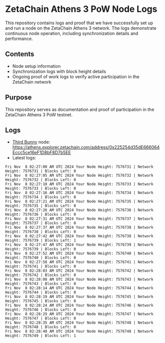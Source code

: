 # ZetaChain Athens 3 PoW Node Logs
This repository contains logs and proof that we have successfully set up and run a node on the ZetaChain Athens 3 network. The logs demonstrate continuous node operation, including synchronization details and performance.

## Contents
- Node setup information
- Synchronization logs with block height details
- Ongoing proof of work logs to verify active participation in the ZetaChain network

## Purpose
This repository serves as documentation and proof of participation in the ZetaChain Athens 3 PoW testnet.

## Logs

- [Third Bunny](https://thirdbunny.xyz/) node: https://athens.explorer.zetachain.com/address/0x225254d35dE666064Eccc5ce16eF1D8bF8D7b5EE
- Latest logs:
```
Fri Nov  8 02:27:00 AM UTC 2024 Your Node Height: 7576731 | Network Height: 7576731 | Blocks Left: 0
Fri Nov  8 02:27:05 AM UTC 2024 Your Node Height: 7576732 | Network Height: 7576732 | Blocks Left: 0
Fri Nov  8 02:27:10 AM UTC 2024 Your Node Height: 7576733 | Network Height: 7576733 | Blocks Left: 0
Fri Nov  8 02:27:16 AM UTC 2024 Your Node Height: 7576734 | Network Height: 7576734 | Blocks Left: 0
Fri Nov  8 02:27:21 AM UTC 2024 Your Node Height: 7576735 | Network Height: 7576735 | Blocks Left: 0
Fri Nov  8 02:27:26 AM UTC 2024 Your Node Height: 7576736 | Network Height: 7576736 | Blocks Left: 0
Fri Nov  8 02:27:31 AM UTC 2024 Your Node Height: 7576737 | Network Height: 7576737 | Blocks Left: 0
Fri Nov  8 02:27:37 AM UTC 2024 Your Node Height: 7576738 | Network Height: 7576738 | Blocks Left: 0
Fri Nov  8 02:27:42 AM UTC 2024 Your Node Height: 7576738 | Network Height: 7576739 | Blocks Left: 1
Fri Nov  8 02:27:47 AM UTC 2024 Your Node Height: 7576739 | Network Height: 7576739 | Blocks Left: 0
Fri Nov  8 02:27:52 AM UTC 2024 Your Node Height: 7576740 | Network Height: 7576740 | Blocks Left: 0
Fri Nov  8 02:27:58 AM UTC 2024 Your Node Height: 7576741 | Network Height: 7576741 | Blocks Left: 0
Fri Nov  8 02:28:03 AM UTC 2024 Your Node Height: 7576742 | Network Height: 7576742 | Blocks Left: 0
Fri Nov  8 02:28:08 AM UTC 2024 Your Node Height: 7576743 | Network Height: 7576743 | Blocks Left: 0
Fri Nov  8 02:28:14 AM UTC 2024 Your Node Height: 7576744 | Network Height: 7576744 | Blocks Left: 0
Fri Nov  8 02:28:19 AM UTC 2024 Your Node Height: 7576745 | Network Height: 7576745 | Blocks Left: 0
Fri Nov  8 02:28:24 AM UTC 2024 Your Node Height: 7576746 | Network Height: 7576746 | Blocks Left: 0
Fri Nov  8 02:28:29 AM UTC 2024 Your Node Height: 7576747 | Network Height: 7576747 | Blocks Left: 0
Fri Nov  8 02:28:35 AM UTC 2024 Your Node Height: 7576748 | Network Height: 7576748 | Blocks Left: 0
Fri Nov  8 02:28:40 AM UTC 2024 Your Node Height: 7576748 | Network Height: 7576749 | Blocks Left: 1
```
